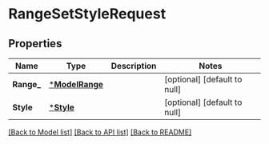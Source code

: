# RangeSetStyleRequest

## Properties
Name | Type | Description | Notes
------------ | ------------- | ------------- | -------------
**Range_** | [***ModelRange**](Range.md) |  | [optional] [default to null]
**Style** | [***Style**](Style.md) |  | [optional] [default to null]

[[Back to Model list]](../README.md#documentation-for-models) [[Back to API list]](../README.md#documentation-for-api-endpoints) [[Back to README]](../README.md)


